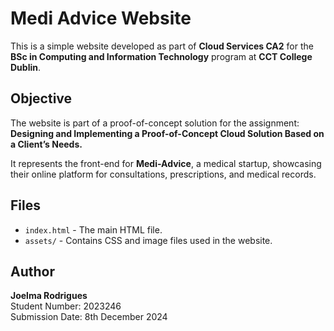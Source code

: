 # Medi Advice Website

This is a simple website developed as part of **Cloud Services CA2** for the **BSc in Computing and Information Technology** program at **CCT College Dublin**.

## Objective
The website is part of a proof-of-concept solution for the assignment:  
**Designing and Implementing a Proof-of-Concept Cloud Solution Based on a Client’s Needs.**

It represents the front-end for **Medi-Advice**, a medical startup, showcasing their online platform for consultations, prescriptions, and medical records.

## Files
- `index.html` - The main HTML file.
- `assets/` - Contains CSS and image files used in the website.

## Author
**Joelma Rodrigues**  
Student Number: 2023246  
Submission Date: 8th December 2024
